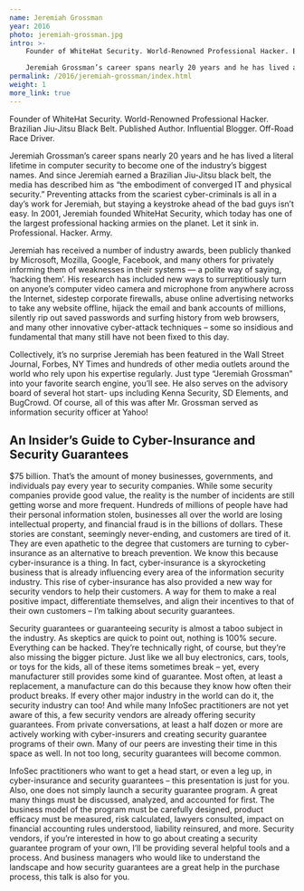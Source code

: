 ```yaml
---
name: Jeremiah Grossman
year: 2016
photo: jeremiah-grossman.jpg
intro: >-
    Founder of WhiteHat Security. World-Renowned Professional Hacker. Brazilian Jiu-Jitsu Black Belt. Published Author. Influential Blogger. Off-Road Race Driver.

    Jeremiah Grossman’s career spans nearly 20 years and he has lived a literal lifetime in computer security to become one of the industry’s biggest names. And since Jeremiah earned a Brazilian Jiu-Jitsu black belt, the media has described him as “the embodiment of converged IT and physical security.” Preventing attacks from the scariest cyber-criminals is all in a day’s work for Jeremiah, but staying a keystroke ahead of the bad guys isn’t easy. In 2001, Jeremiah founded WhiteHat Security, which today has one of the largest professional hacking armies on the planet.
permalink: /2016/jeremiah-grossman/index.html
weight: 1
more_link: true
---
```

Founder of WhiteHat Security. World-Renowned Professional Hacker. Brazilian Jiu-Jitsu Black Belt. Published Author. Influential Blogger. Off-Road Race Driver.

Jeremiah Grossman’s career spans nearly 20 years and he has lived a literal lifetime in computer security to become one of the industry’s biggest names. And since Jeremiah earned a Brazilian Jiu-Jitsu black belt, the media has described him as “the embodiment of converged IT and physical security.” Preventing attacks from the scariest cyber-criminals is all in a day’s work for Jeremiah, but staying a keystroke ahead of the bad guys isn’t easy. In 2001, Jeremiah founded WhiteHat Security, which today has one of the largest professional hacking armies on the planet. Let it sink in. Professional. Hacker. Army.

Jeremiah has received a number of industry awards, been publicly thanked by Microsoft, Mozilla, Google, Facebook, and many others for privately informing them of weaknesses in their systems — a polite way of saying, ‘hacking them’. His research has included new ways to surreptitiously turn on anyone’s computer video camera and microphone from anywhere across the Internet, sidestep corporate firewalls, abuse online advertising networks to take any website offline, hijack the email and bank accounts of millions, silently rip out saved passwords and surfing history from web browsers, and many other innovative cyber-attack techniques – some so insidious and fundamental that many still have not been fixed to this day.

Collectively, it’s no surprise Jeremiah has been featured in the Wall Street Journal, Forbes, NY Times and hundreds of other media outlets around the world who rely upon his expertise regularly. Just type “Jeremiah Grossman” into your favorite search engine, you’ll see. He also serves on the advisory board of several hot start- ups including Kenna Security, SD Elements, and BugCrowd. Of course, all of this was after Mr. Grossman served as information security officer at Yahoo!

## An Insider’s Guide to Cyber-Insurance and Security Guarantees

$75 billion. That’s the amount of money businesses, governments, and individuals pay every year to security companies. While some security companies provide good value, the reality is the number of incidents are still getting worse and more frequent. Hundreds of millions of people have had their personal information stolen, businesses all over the world are losing intellectual property, and financial fraud is in the billions of dollars. These stories are constant, seemingly never-ending, and customers are tired of it. They are even apathetic to the degree that customers are turning to cyber-insurance as an alternative to breach prevention. We know this because cyber-insurance is a thing. In fact, cyber-insurance is a skyrocketing business that is already influencing every area of the information security industry. This rise of cyber-insurance has also provided a new way for security vendors to help their customers. A way for them to make a real positive impact, differentiate themselves, and align their incentives to that of their own customers – I’m talking about security guarantees.

Security guarantees or guaranteeing security is almost a taboo subject in the industry. As skeptics are quick to point out, nothing is 100% secure. Everything can be hacked. They’re technically right, of course, but they’re also missing the bigger picture. Just like we all buy electronics, cars, tools, or toys for the kids, all of these items sometimes break – yet, every manufacturer still provides some kind of guarantee. Most often, at least a replacement, a manufacture can do this because they know how often their product breaks. If every other major industry in the world can do it, the security industry can too! And while many InfoSec practitioners are not yet aware of this, a few security vendors are already offering security guarantees. From private conversations, at least a half dozen or more are actively working with cyber-insurers and creating security guarantee programs of their own. Many of our peers are investing their time in this space as well. In not too long, security guarantees will become common.

InfoSec practitioners who want to get a head start, or even a leg up, in cyber-insurance and security guarantees – this presentation is just for you. Also, one does not simply launch a security guarantee program. A great many things must be discussed, analyzed, and accounted for first. The business model of the program must be carefully designed, product efficacy must be measured, risk calculated, lawyers consulted, impact on financial accounting rules understood, liability reinsured, and more. Security vendors, if you’re interested in how to go about creating a security guarantee program of your own, I’ll be providing several helpful tools and a process. And business managers who would like to understand the landscape and how security guarantees are a great help in the purchase process, this talk is also for you.